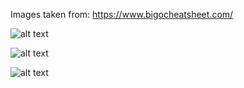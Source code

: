 Images taken from: https://www.bigocheatsheet.com/

![alt text](https://github.com/leonardlohky/codingNotes/images/Big-O_Complexity_Chart.png?raw=true)

![alt text](https://github.com/leonardlohky/codingNotes/images/Array_Sorting_Algo_Chart.png?raw=true)

![alt text](https://github.com/leonardlohky/codingNotes/images/Common_Data_Structure_Chart.png?raw=true)
